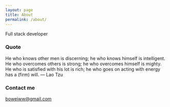 ```yaml
---
layout: page
title: About
permalink: /about/
---
```


Full stack developer

### Quote

He who knows other men is discerning;
he who knows himself is intelligent.
He who overcomes others is strong;
he who overcomes himself is mighty.
He who is satisfied with his lot is rich;
he who goes on acting with energy has a (firm) will.
― Lao Tzu
### Contact me

[boweiww@gmail.com](mailto:boweiww@gmail.com)